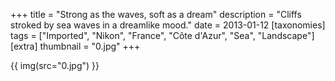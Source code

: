 +++
title = "Strong as the waves, soft as a dream"
description = "Cliffs stroked by sea waves in a dreamlike mood."
date = 2013-01-12
[taxonomies]
tags = ["Imported", "Nikon", "France", "Côte d'Azur", "Sea", "Landscape"]
[extra]
thumbnail = "0.jpg"
+++

{{ img(src="0.jpg") }}
